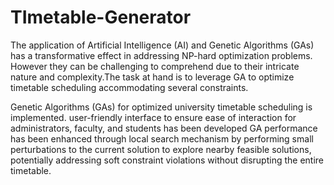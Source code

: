 # TImetable-Generator

The application of Artificial Intelligence (AI) and Genetic Algorithms (GAs) has a transformative effect in addressing NP-hard optimization problems.
However they can be challenging to comprehend due to their intricate nature and complexity.The task at hand is to leverage GA to optimize timetable scheduling
accommodating several constraints.

Genetic Algorithms (GAs) for optimized university timetable scheduling is implemented.
user-friendly interface to ensure ease of interaction for administrators, faculty, and students has been developed
GA performance has been enhanced through local search mechanism by performing small perturbations to the current solution to explore nearby feasible solutions,
potentially addressing soft constraint violations without disrupting the entire timetable. 
